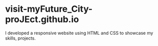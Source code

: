 # visit-myFuture_City-proJEct.github.io
I developed a responsive website using HTML and CSS to showcase my skills, projects.
